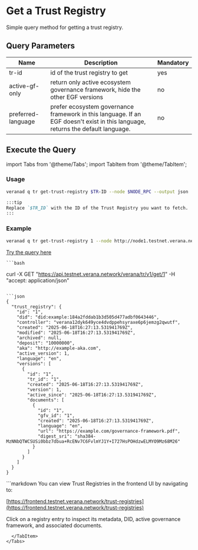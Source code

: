 # Get a Trust Registry

Simple query method for getting a trust registry.

## Query Parameters

|Name               |Description                            |Mandatory|
|-------------------|---------------------------------------|--------|
| tr-id    | id of the trust registry to get  | yes |
| active-gf-only    | return only active ecosystem governance framework, hide the other EGF versions  | no |
| preferred-language    | prefer ecosystem governance framework in this language. If an EGF doesn't exist in this language, returns the default language.  | no |

## Execute the Query

import Tabs from '@theme/Tabs';
import TabItem from '@theme/TabItem';

<Tabs>
  <TabItem value="cli" label="CLI" default>

### Usage

```bash
veranad q tr get-trust-registry $TR-ID --node $NODE_RPC --output json
```

```markdown
:::tip
Replace `$TR_ID` with the ID of the Trust Registry you want to fetch.
:::
```

### Example

```bash
veranad q tr get-trust-registry 1 --node http://node1.testnet.verana.network:26657 --output json
```

  </TabItem>
  <TabItem value="api" label="API">

[Try the query here](https://api.testnet.verana.network/#/)


    ```bash
curl -X GET "https://api.testnet.verana.network/verana/tr/v1/get/1" -H  "accept: application/json"
```

```json
{
  "trust_registry": {
    "id": "1",
    "did": "did:example:184a2fddab1b3d505d477adbf0643446",
    "controller": "verana12dyk649yce4dvdppehsyraxe6p6jemzg2qwutf",
    "created": "2025-06-18T16:27:13.531941769Z",
    "modified": "2025-06-18T16:27:13.531941769Z",
    "archived": null,
    "deposit": "10000000",
    "aka": "http://example-aka.com",
    "active_version": 1,
    "language": "en",
    "versions": [
      {
        "id": "1",
        "tr_id": "1",
        "created": "2025-06-18T16:27:13.531941769Z",
        "version": 1,
        "active_since": "2025-06-18T16:27:13.531941769Z",
        "documents": [
          {
            "id": "1",
            "gfv_id": "1",
            "created": "2025-06-18T16:27:13.531941769Z",
            "language": "en",
            "url": "https://example.com/governance-framework.pdf",
            "digest_sri": "sha384-MzNNbQTWCSUSi0bbz7dbua+RcENv7C6FvlmYJ1Y+I727HsPOHdzwELMYO9Mz68M26"
          }
        ]
      }
    ]
  }
}
```

  </TabItem>
  <TabItem value="indexer" label="Indexer">
  </TabItem>
  <TabItem value="frontend" label="Frontend">
```markdown
You can view Trust Registries in the frontend UI by navigating to:

[https://frontend.testnet.verana.network/trust-registries](https://frontend.testnet.verana.network/trust-registries)

Click on a registry entry to inspect its metadata, DID, active governance framework, and associated documents.
```
  </TabItem>
</Tabs>
